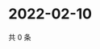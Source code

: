 # 2022-02-10

共 0 条

<!-- BEGIN WEIBO -->
<!-- 最后更新时间 Thu Feb 10 2022 07:11:17 GMT+0800 (China Standard Time) -->

<!-- END WEIBO -->
